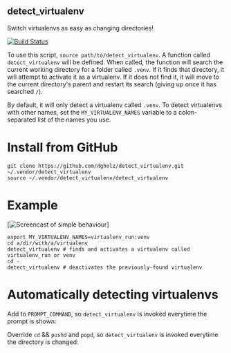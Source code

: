 detect_virtualenv
-----------------

Switch virtualenvs as easy as changing directories!

[![Build Status](https://travis-ci.org/dgholz/detect_virtualenv.svg?branch=master)](https://travis-ci.org/dgholz/detect_virtualenv)

To use this script, `source path/to/detect_virtualenv`. A function called `detect_virtualenv` will be defined. When called, the function will search the current working directory for a folder called `.venv`. If it finds that directory, it will attempt to activate it as a virtualenv. If it does not find it, it will move to the current directory's parent and restart its search (giving up once it has searched `/`).

By default, it will only detect a virtualenv called `.venv`. To detect virtualenvs with other names, set the `MY_VIRTUALENV_NAMES` variable to a colon-separated list of the names you use.

Install from GitHub
===================

```shell
git clone https://github.com/dgholz/detect_virtualenv.git ~/.vendor/detect_virtualenv
source ~/.vendor/detect_virtualenv/detect_virtualenv
```

Example
=======

[![Screencast of simple behaviour](https://dgholz.github.io/detect_virtualenv/detect_virtualenv_simple.gif)]

```shell
export MY_VIRTUALENV_NAMES=virtualenv_run:venv
cd a/dir/with/a/virtualenv
detect_virtualenv # finds and activates a virtualenv called virtualenv_run or venv
cd -
detect_virtualenv # deactivates the previously-found virtualenv
```

Automatically detecting virtualenvs
===================================

Add to `PROMPT_COMMAND`, so `detect_virtualenv` is invoked everytime the prompt is shown:

Override `cd` && `pushd` and `popd`, so `detect_virtualenv` is invoked everytime the directory is changed:
